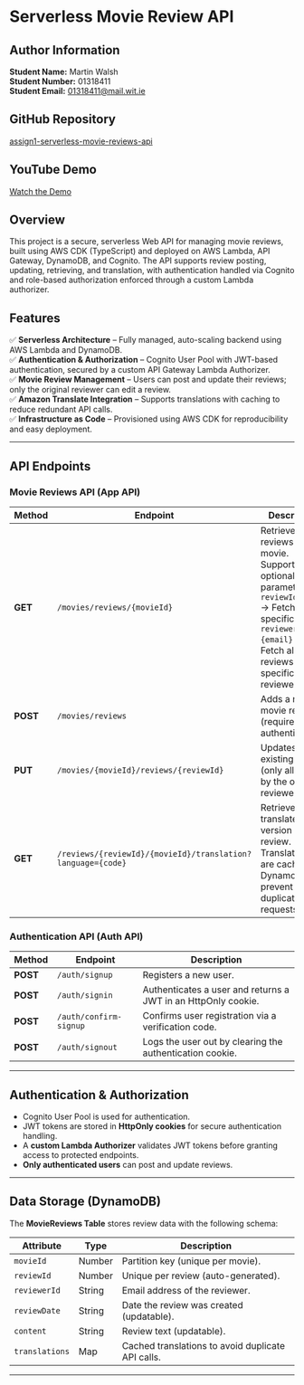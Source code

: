 # Serverless Movie Review API

## Author Information
**Student Name:** Martin Walsh  
**Student Number:** 01318411  
**Student Email:** [01318411@mail.wit.ie](mailto:01318411@mail.wit.ie)

## GitHub Repository  
[assign1-serverless-movie-reviews-api](https://github.com/RoccoW36/assign1-serverless-movie-reviews-api)  

## YouTube Demo  
[Watch the Demo](https://www.youtube.com/watch?v=ZcYaq3EdJCw)  

## Overview
This project is a secure, serverless Web API for managing movie reviews, built using AWS CDK (TypeScript) and deployed on AWS Lambda, API Gateway, DynamoDB, and Cognito. The API supports review posting, updating, retrieving, and translation, with authentication handled via Cognito and role-based authorization enforced through a custom Lambda authorizer.

## Features
✅ **Serverless Architecture** – Fully managed, auto-scaling backend using AWS Lambda and DynamoDB.  
✅ **Authentication & Authorization** – Cognito User Pool with JWT-based authentication, secured by a custom API Gateway Lambda Authorizer.  
✅ **Movie Review Management** – Users can post and update their reviews; only the original reviewer can edit a review.  
✅ **Amazon Translate Integration** – Supports translations with caching to reduce redundant API calls.  
✅ **Infrastructure as Code** – Provisioned using AWS CDK for reproducibility and easy deployment.  

---

## API Endpoints

### **Movie Reviews API (App API)**
| Method | Endpoint | Description |
|--------|---------|-------------|
| **GET** | `/movies/reviews/{movieId}` | Retrieves all reviews for a movie. Supports optional query parameters: <br> `reviewId={id}` → Fetch a specific review. <br> `reviewerId={email}` → Fetch all reviews by a specific reviewer. |
| **POST** | `/movies/reviews` | Adds a new movie review (requires authentication). |
| **PUT** | `/movies/{movieId}/reviews/{reviewId}` | Updates an existing review (only allowed by the original reviewer). |
| **GET** | `/reviews/{reviewId}/{movieId}/translation?language={code}` | Retrieves a translated version of a review. Translations are cached in DynamoDB to prevent duplicate requests. |

### **Authentication API (Auth API)**
| Method | Endpoint | Description |
|--------|---------|-------------|
| **POST** | `/auth/signup` | Registers a new user. |
| **POST** | `/auth/signin` | Authenticates a user and returns a JWT in an HttpOnly cookie. |
| **POST** | `/auth/confirm-signup` | Confirms user registration via a verification code. |
| **POST** | `/auth/signout` | Logs the user out by clearing the authentication cookie. |

---

## Authentication & Authorization
- Cognito User Pool is used for authentication.
- JWT tokens are stored in **HttpOnly cookies** for secure authentication handling.
- A **custom Lambda Authorizer** validates JWT tokens before granting access to protected endpoints.
- **Only authenticated users** can post and update reviews.

---

## Data Storage (DynamoDB)
The **MovieReviews Table** stores review data with the following schema:

| Attribute  | Type   | Description |
|------------|--------|-------------|
| `movieId`  | Number | Partition key (unique per movie). |
| `reviewId` | Number | Unique per review (auto-generated). |
| `reviewerId` | String | Email address of the reviewer. |
| `reviewDate` | String | Date the review was created (updatable). |
| `content` | String | Review text (updatable). |
| `translations` | Map | Cached translations to avoid duplicate API calls. |

---
